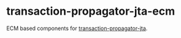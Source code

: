 # transaction-propagator-jta-ecm

ECM based components for [transaction-propagator-jta][1].

[1]: https://github.com/everit-org/transaction-propagator-jta